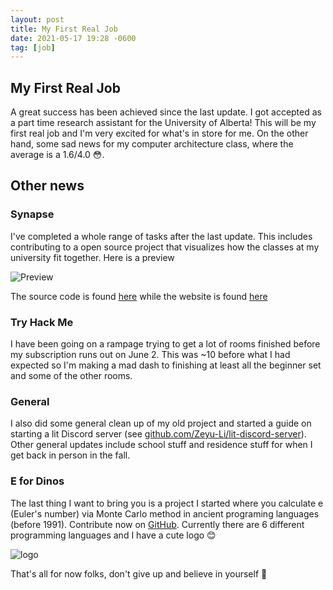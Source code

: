 ```yaml
---
layout: post
title: My First Real Job
date: 2021-05-17 19:28 -0600
tag: [job]
---
```


## My First Real Job

A great success has been achieved since the last update. I got accepted as a part time research assistant for the University of Alberta! This will be my first real job and I'm very excited for what's in store for me. On the other hand, some sad news for my computer architecture class, where the average is a 1.6/4.0 😳. 

## Other news

### Synapse

I've completed a whole range of tasks after the last update. This includes contributing to a open source project that visualizes how the classes at my university fit together. Here is a preview

![Preview](https://raw.githubusercontent.com/steventango/synapse/master/img/preview.gif)

The source code is found [here](https://github.com/steventango/synapse) while the website is found [here](https://steventango.github.io/synapse/) 

### Try Hack Me

I have been going on a rampage trying to get a lot of rooms finished before my subscription runs out on June 2. This was ~10 before what I had expected so I'm making a mad dash to finishing at least all the beginner set and some of the other rooms.

### General

I also did some general clean up of my old project and started a guide on starting a lit Discord server (see [github.com/Zeyu-Li/lit-discord-server](https://github.com/Zeyu-Li/lit-discord-server)). Other general updates include school stuff and residence stuff for when I get back in person in the fall. 

### E for Dinos

The last thing I want to bring you is a project I started where you calculate e (Euler's number) via Monte Carlo method in ancient programing languages (before 1991). Contribute now on [GitHub](https://github.com/eeeeeeeeeeekk/e-for-dinosaurs). Currently there are 6 different programming languages and I have a cute logo 😊

![logo](https://raw.githubusercontent.com/eeeeeeeeeeekk/e-for-dinosaurs/main/png.png)

That's all for now folks, don't give up and believe in yourself 💖

